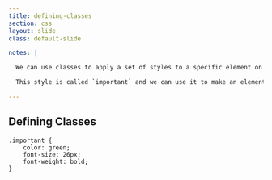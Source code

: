 ```yaml
---
title: defining-classes
section: css
layout: slide
class: default-slide

notes: |

  We can use classes to apply a set of styles to a specific element on the page.

  This style is called `important` and we can use it to make an element green, 26px and bold.

---
```


## Defining Classes

    .important {
        color: green;
        font-size: 26px;
        font-weight: bold;
    }
